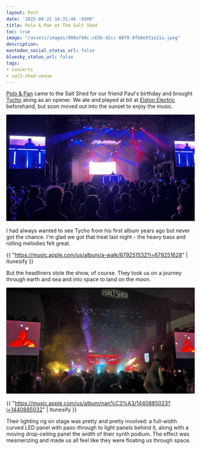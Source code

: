 ```yaml
---
layout: Post
date: '2025-09-22 16:31:46 -0500'
title: Polo & Pan at The Salt Shed
toc: true
image: "/assets/images/908af08c-c65b-42cc-80f0-0fb8e931e21a.jpeg"
description:
mastodon_social_status_url: false
bluesky_status_url: false
tags:
- concerts
- salt-shed-venue
---
```



[Polo & Pan](https://poloandpan.komi.io/) came to the Salt Shed for our friend Paul's birthday and brought [Tycho](https://tychomusic.com/) along as an opener. We ate and played at bit at [Elston Electric](https://www.elstonelectric.com/) beforehand, but soon moved out into the sunset to enjoy the music.

![Tycho playing at the Salt Shed Fairgrounds](/assets/images/908af08c-c65b-42cc-80f0-0fb8e931e21a.jpeg)

I had always wanted to see Tycho from his first album years ago but never got the chance. I'm glad we got that treat last night - the heavy bass and rolling melodies felt great.

{{ "https://music.apple.com/us/album/a-walk/679251532?i=679251628" | itunesify }}

But the headliners stole the show, of course. They took us on a journey through earth and sea and into space to land on the moon.

![Polo & Pan at the Salt Shed Fairgrounds](/assets/images/9ae85a7e-2d91-47eb-927a-a906f3197784.jpeg)

{{ "https://music.apple.com/us/album/nan%C3%A3/1440885023?i=1440885032" | itunesify }}

Their lighting rig on stage was pretty and pretty involved: a full-width curved LED panel with pass-through to light panels behind it, along with a moving drop-ceiling panel the width of their synth podium. The effect was mesmerizing and made us all feel like they were floating us through space.
